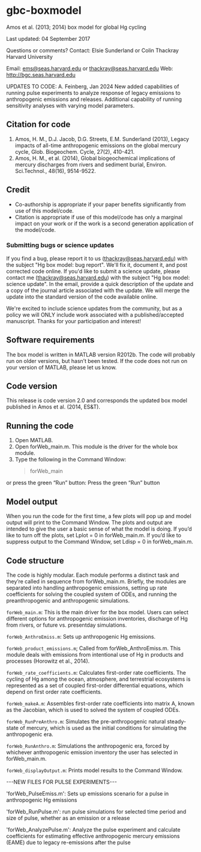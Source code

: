 gbc-boxmodel
============

Amos et al. (2013; 2014) box model for global Hg cycling

Last updated: 04 September 2017

Questions or comments? Contact:
  Elsie Sunderland or Colin Thackray
  Harvard University
  
  Email: ems@seas.harvard.edu or thackray@seas.harvard.edu
  Web: http://bgc.seas.harvard.edu

UPDATES TO CODE:
 A. Feinberg, Jan 2024
 New added capabilities of running pulse experiments to analyze response of legacy emissions to anthropogenic emissions and releases. Additional capability of running sensitivity analyses with varying model parameters.

## Citation for code
 1. Amos, H. M., D.J. Jacob, D.G. Streets, E.M. Sunderland (2013), Legacy impacts of all-time anthropogenic emissions on the global mercury cycle, Glob. Biogeochem. Cycle, 27(2), 410-421.
 1. Amos, H. M., et al. (2014), Global biogeochemical implications of mercury discharges from rivers and sediment burial, Environ. Sci.Technol., 48(16), 9514-9522.

## Credit

 * Co-authorship is appropriate if your paper benefits significantly from use of this model/code.
 * Citation is appropriate if use of this model/code has only a marginal impact on your work or if the work is a second generation application of the model/code.

### Submitting bugs or science updates

If you find a bug, please report it to us (thackray@seas.harvard.edu)
with the subject "Hg box model: bug report". We'll fix it, document
it, and post corrected code online.  If you'd like to submit a science
update, please contact me (thackray@seas.harvard.edu) with the subject
"Hg box model: science update". In the email, provide a quick
description of the update and a copy of the journal article associated
with the update. We will merge the update into the standard version of
the code available online.

We're excited to include science updates from the community, but as a
policy we will ONLY include work associated with a published/accepted
manuscript.  Thanks for your participation and interest!

## Software requirements

The box model is written in MATLAB version R2012b. The code will
probably run on older versions, but hasn’t been tested. If the code
does not run on your version of MATLAB, please let us know.

## Code version

This release is code version 2.0 and corresponds the updated box model
published in Amos et al. (2014, ES&T).


## Running the code
 1. Open MATLAB.
 1. Open forWeb_main.m. This module is the driver for the whole box module.
 1. Type the following in the Command Window:
     > forWeb_main

or press the green “Run” button: Press the green “Run” button

## Model output

When you run the code for the first time, a few plots will pop up and
model output will print to the Command Window. The plots and output
are intended to give the user a basic sense of what the model is
doing. If you’d like to turn off the plots, set Lplot = 0 in
forWeb_main.m. If you’d like to suppress output to the Command Window,
set Ldisp = 0 in forWeb_main.m.


## Code structure

The code is highly modular. Each module performs a distinct task and
they’re called in sequence from forWeb_main.m. Briefly, the modules
are separated into handling anthropogenic emissions, setting up rate
coefficients for solving the coupled system of ODEs, and running the
preanthropogenic and anthropogenic simulations.  

`forWeb_main.m`: This is the main driver for the box model. Users can
select different options for anthropogenic emission inventories,
discharge of Hg from rivers, or future vs. presentday simulations.

`forWeb_AnthroEmiss.m`: Sets up anthropogenic Hg emissions.

`forWeb_product_emissions.m`; Called from forWeb_AnthroEmiss.m. This
module deals with emissions from intentional use of Hg in products and
processes (Horowitz et al., 2014).

`forWeb_rate_coefficients.m`: Calculates first-order rate
coefficients. The cycling of Hg among the ocean, atmosphere, and
terrestrial ecosystems is represented as a set of coupled first-order
differential equations, which depend on first order rate coefficients.

`forWeb_makeA.m`: Assembles first-order rate coefficients into matrix
A, known as the Jacobian, which is used to solved the system of
coupled ODEs.

`forWeb_RunPreAnthro.m`: Simulates the pre-anthropogenic natural
steady-state of mercury, which is used as the initial conditions for
simulating the anthropogenic era.

`forWeb_RunAnthro.m`: Simulations the anthropogenic era, forced by
whichever anthropogenic emission inventory the user has selected in
forWeb_main.m.

`forWeb_displayOutput.m`: Prints model results to the Command Window.

---NEW FILES FOR PULSE EXPERIMENTS---

'forWeb_PulseEmiss.m': Sets up emissions scenario for a pulse in
anthropogenic Hg emissions

'forWeb_RunPulse.m': run pulse simulations for selected time period
and size of pulse, whether as an emission or a release

'forWeb_AnalyzePulse.m': Analyze the pulse experiment and calculate
coefficients for estimating effective anthropogenic mercury emissions (EAME)
due to legacy re-emissions after the pulse

